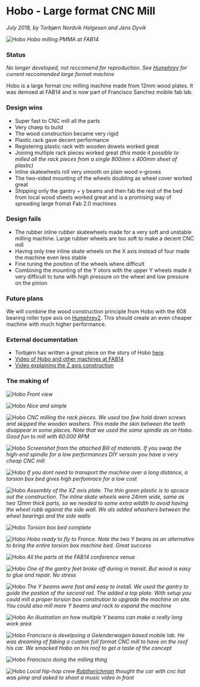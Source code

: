 # Hobo - Large format CNC Mill
*July 2018, by Torbjørn Nordvik Helgesen and Jens Dyvik*

![Hobo](./img/hobo-front-view.jpg)
*Hobo milling PMMA at FAB14*

### Status

*No longer developed, not reccomend for reproduction. See [Humphrey](https://github.com/fellesverkstedet/fabricatable-machines/blob/master/humphrey-large-format-cnc/README.md) for current reccomended large format machine*

Hobo is a large format cnc milling machine made from 12mm wood plates. It was demoed at FAB14 and is now part of Francisco Sanchez mobile fab lab.

### Design wins

* Super fast to CNC mill all the parts
* Very chaep to build
* The wood construction became very rigid
* Plastic rack gave decent performance
* Registering plastic rack with wooden dowels worked great
* Joining multiple rack pieces worked great *(this made it possible to milled all the rack pieces from a single 800mm x 400mm sheet of plastic)*
* Inline skatewheels roll very smooth on plain wood v-groves
* The two-sided mounting of the wheels doubling as wheel cover worked great
* Shipping only the gantry + y beams and then fab the rest of the bed from local wood sheets worked great and is a promising way of spreading large fromat Fab 2.0 machines

### Design fails

* The rubber inline rubber skatewheels made for a very soft and unstable milling machine. Large rubber wheels are too soft to make a decent CNC mill
* Having only tree inline skate wheels on the X axis instead of four made the machine even less stable
* Fine tuning the position of the wheels where difficult
* Combining the mounting of the Y  otors with the upper Y wheels made it very difficult to tune with high pressure on the wheel and low pressure on the pinion

### Future plans

We will combine the wood construction principle from Hobo with the 608 bearing roller type axis on [Humphrey2](https://github.com/fellesverkstedet/fabricatable-machines/blob/master/humphrey-large-format-cnc/README.md). This should create an even cheaper machine with much higher performance.

### External documentation

* Torbjørn has written a great piece on the story of Hobo [here](http://www.thnordvik.com/touluse).
* [Video of Hobo and other machines at FAB14](https://youtu.be/syCI9m8QGj4)
* [Video explaining the Z axis construction](https://youtu.be/7Ns-z3jZd3Q)

### The making of
![Hobo](./img/hobo-drawing-front.jpg)
*Front view*

![Hobo](./img/hobo-drawing-perspective.jpg)
*Nice and simple*

![Hobo](./img/hobo-milling-rack.jpg)
*CNC milling the rack pieces. We used too few hold down screws and skipped the wooden washers. This made the skin between the teeth disappear in some places. Note that we used the same spindle as on Hobo. Good fun to mill with 60.000 RPM*

![Hobo](./img/hobo-bom-screenshot.jpg)
*Screenshot from the attached Bill of materials. If you swap the high-end spindle for a low performances DIY versoin you have a very cheap CNC mill*

![Hobo](./img/hobo-torsion-box-bed.jpg)
*If you dont need to transport the machine over a long distance, a torsion box bed gives high perfomrace for a low cost*

![Hobo](./img/hobo-assembling-x-z-plate.jpg)
*Assembly of the XZ axis plate. The thin green plastic is to spcace out the construction. The inline skate wheels were 24mm wide, same as two 12mm thick parts, so we needed to some extra witdth to avoid having the wheel rubb against the side wall. We als added whashers between the wheel bearings and the side walls*

![Hobo](./img/hobo-perspective-view.jpg)
*Torsion box bed complete*

![Hobo](./img/hobo-gantry-and-rails-ready-for-shipping.jpg)
*Hobo ready to fly to France. Note the two Y beans as an alternative to bring the entire torsion box machine bed. Great success*

![Hobo](./img/hobo-parts-after-shipping.jpg)
*All the parts at the FAB14 conference venue*

![Hobo](./img/hobo-repair.jpg)
*One of the gantry feet broke off during in transit. But wood is easy to glue and repair. No stress*

![Hobo](./img/hobo-assembling-y-beams.jpg)
*The Y beams were fast and easy to install. We used the gantry to guide the postion of the second rail. The added a top plate. With setup you could mill a proper torsion box constrution to upgrade the machine on site. You could also mill more Y beams and rack to expand the machine*

![Hobo](./img/hobo-drawing-extended.jpg)
*An illustration on how multiple Y beams can make a really long work area*

![Hobo](./img/hobo-on-franciscos-gelenderwagen.jpg)
*Francisco is develpoing a Gelenderwagen based mobile lab. He was dreaming of fabing a custom full format CNC mill to have on the roof his car. We smacked Hobo on his roof to get a taste of the concept*

![Hobo](./img/hobo-fran-changing-bits.jpg)
*Francisco doing the milling thing*

![Hobo](./img/hobo-with-local-hiphop-crew-rob-the-richman.jpg)
*Local hip-hop crew [Robtherichman](https://www.youtube.com/user/HGoonVEVO/videos) thought the car with cnc hat was pimp and asked to shoot a music video in front*
